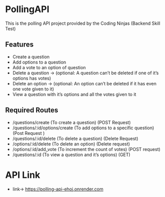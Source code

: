 # PollingAPI
This is the polling API project provided by the Coding Ninjas (Backend Skill Test)

## Features
- Create a question
- Add options to a question
- Add a vote to an option of question
- Delete a question → (optional: A question can’t be deleted if one of it’s options has votes)
- Delete an option → (optional: An option can’t be deleted if it has even one vote given to it)
- View a question with it’s options and all the votes given to it

## Required Routes
- /questions/create (To create a question) (POST Request)
- /questions/:id/options/create (To add options to a specific question) (Post Request )
- /questions/:id/delete (To delete a question) (Delete Request)
- /options/:id/delete (To delete an option) (Delete request)
- /options/:id/add_vote (To increment the count of votes) (POST request)
- /questions/:id (To view a question and it’s options) (GET)

# API Link
- link-> https://polling-api-ehoj.onrender.com

